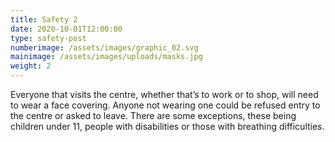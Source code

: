 ```yaml
---
title: Safety 2
date: 2020-10-01T12:00:00
type: safety-post
numberimage: /assets/images/graphic_02.svg
mainimage: /assets/images/uploads/masks.jpg
weight: 2
---
```

Everyone that visits the centre, whether that’s to work or to shop, will need to wear a face covering. Anyone not wearing one could be refused entry to the centre or asked to leave. There are some exceptions, these being children under 11, people with disabilities or those with breathing difficulties.